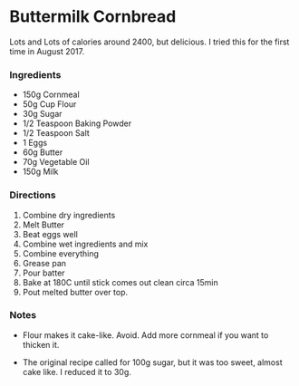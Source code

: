 # Buttermilk Cornbread

Lots and Lots of calories around 2400, but delicious. I tried this
for the first time in August 2017.

### Ingredients

 - 150g Cornmeal
 - 50g Cup Flour
 - 30g Sugar
 - 1/2 Teaspoon Baking Powder
 - 1/2 Teaspoon Salt
 - 1 Eggs
 - 60g Butter
 - 70g Vegetable Oil
 - 150g Milk

 ### Directions
  1. Combine dry ingredients
  2. Melt Butter
  3. Beat eggs well
  4. Combine wet ingredients and mix
  5. Combine everything
  6. Grease pan
  7. Pour batter
  8. Bake at 180C until stick comes out clean circa 15min
  9. Pout melted butter over top.

  ### Notes

  - Flour makes it cake-like. Avoid. Add more cornmeal if you want to
    thicken it.

  - The original recipe called for 100g sugar, but it was too sweet, almost
    cake like. I reduced it to 30g.
